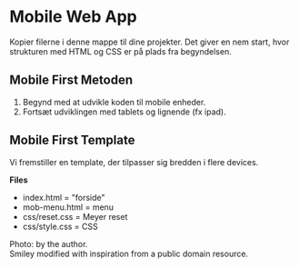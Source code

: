 # Mobile Web App

Kopier filerne i denne mappe til dine projekter. Det giver en nem start, hvor strukturen med HTML og CSS er på plads fra begyndelsen.

## Mobile First Metoden

1. Begynd med at udvikle koden til mobile enheder.
2. Fortsæt udviklingen med tablets og lignende (fx ipad).

## Mobile First Template

Vi fremstiller en template, der tilpasser sig bredden i flere devices.

**Files**

* index.html = "forside"
* mob-menu.html = menu
* css/reset.css = Meyer reset
* css/style.css = CSS

Photo: by the author.  
Smiley modified with inspiration from a public domain resource.
